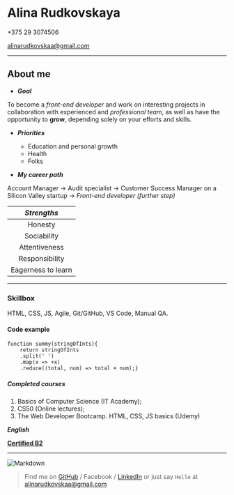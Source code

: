 # Alina Rudkovskaya

+375 29 3074506

alinarudkovskaa@gmail.com

---
## About me

- ***Goal***

To become a _front-end developer_ and work on interesting projects in collaboration with experienced and _professional team_, as well as have the opportunity to **grow**, depending solely on your efforts and skills. 

- ***Priorities***

   - Education and personal growth
   - Health 
   - Folks

- ***My career path*** 

Account Manager -> Audit specialist -> Customer Success Manager on a Silicon Valley startup -> _Front-end developer (further step)_


 ***Strengths***|
:---: | 
Honesty|
Sociability|
Attentiveness|
Responsibility|
Eagerness to learn|

---
### Skillbox
HTML, CSS, JS, Agile, Git/GitHub, VS Code, Manual QA. 
#### Code example 
```
function summy(stringOfInts){
    return stringOfInts
    .split(' ')
    .map(x => +x)
    .reduce((total, num) => total + num);}
```
##### Completed courses 
1. Basics of Computer Science (IT Academy);
2. CS50 (Online lectures);
2. The Web Developer Bootcamp. HTML, CSS, JS basics (Udemy)

***English***

**[Certified B2](https://www.efset.org/cefr/b2/)**

---

![Markdown](https://i.pinimg.com/564x/f4/75/26/f475267d92efe7b3dcec274f652f17fe.jpg)
> Find me on [GitHub][1] / Facebook / [LinkedIn][2] or just say `Hello` at [alinarudkovskaa@gmail.com](mailto:user@example.com)

[1]:https://www.linkedin.com/in/alina-rudkovskaya-49b76918a/
[2]:https://github.com/Alina-github/rsschool-cv/
